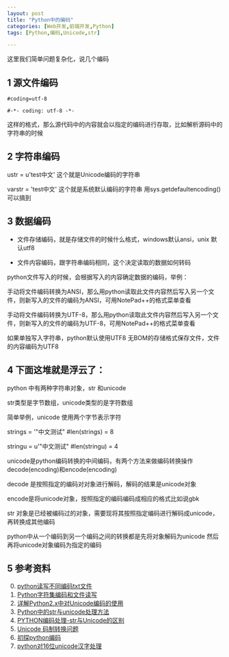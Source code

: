 ```yaml
---
layout: post
title: "Python中的编码"
categories: [Web开发,前端开发,Python]
tags: [Python,编码,Unicode,str]

---
```


这里我们简单问题复杂化，说几个编码



## 1 源文件编码

    #coding=utf-8

    #-*- coding: utf-8 -*-

这样的格式，那么源代码中的内容就会以指定的编码进行存取，比如解析源码中的字符串的时候



## 2 字符串编码

ustr = u'test中文' 这个就是Unicode编码的字符串

varstr = 'test中文'  这个就是系统默认编码的字符串 用sys.getdefaultencoding()可以搞到


## 3 数据编码

+ 文件存储编码，就是存储文件的时候什么格式，windows默认ansi，unix 默认utf8

+ 文件内容编码，跟字符串编码相同，这个决定读取的数据如何转码



python文件写入的时候，会根据写入的内容确定数据的编码，举例：

手动将文件编码转换为ANSI，那么用python读取此文件内容然后写入另一个文件，则新写入的文件的编码为ANSI，可用NotePad++的格式菜单查看

手动将文件编码转换为UTF-8，那么用python读取此文件内容然后写入另一个文件，则新写入的文件的编码为UTF-8，可用NotePad++的格式菜单查看


如果单独写入字符串，python默认使用UTF8 无BOM的存储格式保存文件，文件的内容编码为UTF8



## 4 下面这堆就是浮云了：

python 中有两种字符串对象，str 和unicode

str类型是字节数组，unicode类型的是字符数组

简单举例，unicode 使用两个字节表示字符

strings = '"中文测试"  #len(strings) = 8

stringu = u'"中文测试" #len(stringu) = 4



unicode是python编码转换的中间编码，有两个方法来做编码转换操作decode(encoding)和encode(encoding)

decode 是按照指定的编码对对象进行解码，解码的结果是unicode对象

encode是将unicode对象，按照指定的编码编码成相应的格式比如说gbk



str 对象是已经被编码过的对象，需要现将其按照指定编码进行解码成unicode，再转换成其他编码

python中从一个编码到另一个编码之间的转换都是先将对象解码为unicode 然后再将unicode对象编码为指定的编码


## 5 参考资料
0. [python读写不同编码txt文件](http://blog.csdn.net/zm2714/article/details/8012474)
0. [Python字符集编码和文件读写](http://www.cnblogs.com/springbarley/articles/2338501.html)
0. [详解Python2.x中对Unicode编码的使用](http://www.jb51.net/article/63390.htm)
0. [Python中的str与unicode处理方法](http://python.jobbole.com/81244/)
0. [PYTHON编码处理-str与Unicode的区别](http://www.mamicode.com/info-detail-308445.html)
0. [Unicode 码制转换问题](http://blog.sina.com.cn/s/blog_730edb930100qfh5.html)
0. [初探python编码](http://blog.csdn.net/liuxincumt/article/details/8183391)
0. [python对16位unicode汉字处理](http://blog.csdn.net/garinwang/article/details/6329262)